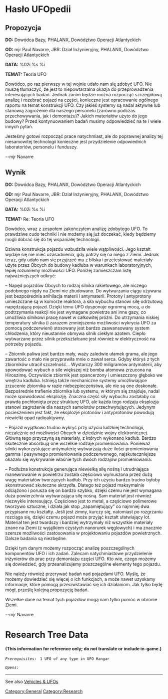 # Hasło UFOpedii

## Propozycja

**DO:** Dowódca Bazy, PHALANX, Dowództwo Operacji Atlantyckich

**OD:** mjr Paul Navarre, JBR: Dział Inżynieryjny, PHALANX, Dowództwo
Operacji Atlantyckich

**DATA:** %02i %s %i

**TEMAT:** Teoria UFO

Dowódco, po raz pierwszy w tej wojnie udało nam się zdobyć UFO. Nie
muszę tłumaczyć, że jest to niepowtarzalna okazja do przeprowadzenia
interesujących badań. Jednak zanim będzie można rozpocząć szczegółową
analizę i rozebrać pojazd na części, konieczne jest opracowanie ogólnego
raportu na temat konstrukcji UFO. Czy jakieś systemy są nadal aktywne
lub stanowią zagrożenie dla naszego personelu (zarówno podczas
przechowywania, jak i demontażu)? Jakich materiałów użyto do jego
budowy? Przed kontynuowaniem badań musimy odpowiedzieć na te i wiele
innych pytań.

Jesteśmy gotowi rozpocząć prace natychmiast, ale do poprawnej analizy
tej niesamowitej technologii konieczne jest przydzielenie odpowiednich
laboratoriów, personelu i funduszy.

--mjr Navarre

## Wynik

**DO:** Dowódca Bazy, PHALANX, Dowództwo Operacji Atlantyckich

**OD:** mjr Paul Navarre, JBR: Dział Inżynieryjny, PHALANX, Dowództwo
Operacji Atlantyckich

**DATA:** %02i %s %i

**TEMAT:** Re: Teoria UFO

Dowódco, wraz z zespołem zakończyłem analizę zdobytego UFO. To prawdziwe
cudo techniki i nie możemy się już doczekać, kiedy będziemy mogli dobrać
się do tej wspaniałej technologii.

Dziwna konstrukcja pojazdu wzbudziła wiele wątpliwości. Jego kształt
wydaje się nie mieć uzasadnienia, gdy patrzy się na niego z Ziemi.
Jednak teraz, gdy udało nam się przyjrzeć mu z bliska i przetestować
materiały użyte przez Obcych do budowy kadłuba w warunkach
laboratoryjnych, lepiej rozumiemy możliwości UFO. Poniżej zamieszczam
listę najważniejszych odkryć:

– Napęd pojazdów Obcych to rodzaj silnika rakietowego, ale niczego
podobnego nigdy na Ziemi nie zbudowano. Do wytwarzania ciągu używana
jest bezpośrednia anihilacja materii i antymaterii. Protony i
antyprotony umieszczane są w komorze reaktora, a siła wybuchu stanowi
siłę odrzutową napędzającą pojazd. Dzięki temu UFO dysponuje ogromną
mocą, a do podtrzymania reakcji nie jest wymagane powietrze ani inne
gazy, co umożliwia silnikowi pracę nawet w całkowitej próżni. Do
utrzymania niskiej temperatury silnika (i zarazem zmniejszenia
możliwości wykrycia UFO za pomocą podczerwieni) stosowany jest bardzo
zaawansowany system chłodzenia, który nieustannie obmywa silnik ciekłym
azotem. Ciepło wytwarzane przez silnik przekształcane jest również w
elektryczność na potrzeby pojazdu.

– Zbiornik paliwa jest bardzo mały, waży zaledwie ułamek grama, ale jego
zawartość o mało nie przyprawiła mnie o zawał serca. Gdyby któryś z tych
zbiorników utracił szczelność... Wystarczy 300 miligramów antymaterii,
aby spowodować wybuch o sile większej niż bomba atomowa zrzucona na
Hiroszimę. Oczywiście zbiornik jest opancerzony i umieszczony głęboko we
wnętrzu kadłuba. Istnieją także mechaniczne systemy umożliwiające
zrzucenie zbiornika w razie niebezpieczeństwa, ale nie są one doskonałe.
Bezpośrednie trafienie zbiornika lub systemu, w którym się znajduje,
nadal może spowodować eksplozję. Znaczna część siły wybuchu zostałaby co
prawda pochłonięta przez strukturę UFO, ale każda tego rodzaju eksplozja
stanowi zagrożenie dla naszych samolotów przechwytujących. Jedynym
pocieszeniem jest fakt, że eksplozje protonów i antyprotonów powodują
niewielki opad radioaktywny.

– Pojazd wyjątkowo trudno wykryć przy użyciu ludzkiej technologii,
niezależnie od możliwości Obcych w dziedzinie wojny elektronicznej.
Główną tego przyczyną są materiały, z których wykonano kadłub. Bardzo
skutecznie absorbują one wszelkie rodzaje promieniowania. Ponieważ
silniki wykorzystujące antymaterię wytwarzają duże ilości promieniowania
gamma i pasywnego promieniowania podczerwonego, najskuteczniejsze
okazało się wykrywanie właśnie tych dwóch rodzajów promieniowania.

– Podłużna konstrukcja generująca niewielką siłę nośną i utrudniająca
manewrowanie w powietrzu została częściowo wymuszona przez dużą wagę
materiałów tworzących kadłub. Przy ich użyciu bardzo trudno byłoby
skonstruować skuteczne skrzydła. Dlatego też pojazd maksymalnie
odciążono i porusza się on bardzo szybko, dzięki czemu nie jest wymagana
duża powierzchnia wytwarzająca siłę nośną. Sam materiał jest również
niezwykle interesujący. Częściowo jest to metal, a częściowo polimerowe
tworzywo sztuczne, i działa jak stop „zapamiętujący” co najmniej dwa
przypisane mu kształty. Jeśli jest zimny, kurczy się, natomiast po
rozgrzaniu rozciąga się, dzięki czemu pojazd może przyjąć kształt
ułatwiający lot. Materiał ten jest twardszy i bardziej wytrzymały niż
wszystkie materiały znane na Ziemi (z wyjątkiem czystych nanorurek
węglowych) i ma znacznie szersze możliwości zastosowania w projektowaniu
pojazdów powietrznych. Dalsze badania są niezbędne.

Dzięki tym danym możemy rozpocząć analizę poszczególnych komponentów UFO
i ich zadań. Zalecam natychmiastowe przydzielenie inżynierów do prac
przy demontażu części UFO. Kto wie, czego możemy się dowiedzieć, gdy
przeanalizujemy poszczególne elementy tego pojazdu.

Nie należy również przerywać badań nad pojazdami UFO. Myślę, że możemy
dowiedzieć się więcej o ich funkcjach, a może nawet uzyskamy informacje,
które pomogą przeciwstawiać się ich działaniom. Jak tylko będę mógł,
prześlę kolejną propozycję badań.

Wszelkie dane na temat tych pojazdów mogą nam tylko pomóc w obronie
Ziemi.

--mjr Navarre

# Research Tree Data

**(This information for reference only; do not translate or include
in-game.)**

*`Prerequisites:`*
` 1 UFO of any type in UFO Hangar`

*`Opens:`*

------------------------------------------------------------------------

See also [Vehicles & UFOs](Vehicles_&_UFOs "wikilink")

[Category:General](Category:General "wikilink")
[Category:Research](Category:Research "wikilink")